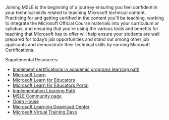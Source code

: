 Joining MSLE is the beginning of a journey ensuring you feel confident in your technical skills related to teaching Microsoft technical content. Practicing for and getting certified in the content you'll be teaching, working to integrate the Microsoft Official Course materials into your curriculum or syllabus, and ensuring that you're using the various tools and benefits for teaching that Microsoft has to offer will help ensure your students are well prepared for today’s job opportunities and stand out among other job applicants and demonstrate their technical skills by earning Microsoft Certifications.  

Supplemental Resources:
- [Implement certifications in academic programs learning path](https://aka.ms/ImplementationLP)
- [Microsoft Learn](https://aka.ms/learn)
- [Microsoft Learn for Educators](https://aka.ms/msle) 
- [Microsoft Learn for Educators Portal](https://aka.ms/MSLEPort)
- [Implementation Learning Path](https://aka.ms/implementationLP)
- [MSLE Community page](https://aka.ms/JoinEdTeams)
- [Open House](https://aka.ms/MSLEOpenHouse)
- [Microsoft Learning Download Center](https://aka.ms/LDC)
- [Microsoft Virtual Training Days](https://aka.ms/mvtdevents)